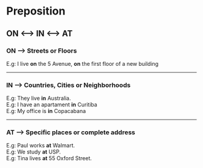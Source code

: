# Preposition

## **ON <--> IN <--> AT**

### ON --> Streets or Floors

E.g: I live **on** the 5 Avenue, **on** the first floor of a new building
***

### IN --> Countries, Cities or Neighborhoods

E.g: They live **in** Australia. </br>
E.g: I have an apartament **in** Curitiba </br>
E.g: My office is **in** Copacabana

***

### AT --> Specific places or complete address

E.g: Paul works **at** Walmart. </br>
E.g: We study **at** USP. </br>
E.g: Tina  lives **at** 55 Oxford Street.
